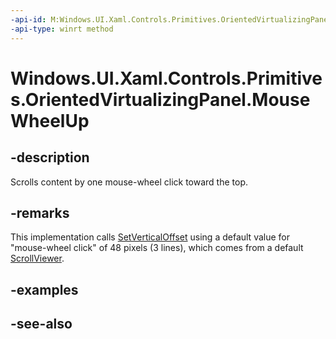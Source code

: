 ```yaml
---
-api-id: M:Windows.UI.Xaml.Controls.Primitives.OrientedVirtualizingPanel.MouseWheelUp
-api-type: winrt method
---
```


<!-- Method syntax
public void MouseWheelUp()
-->

# Windows.UI.Xaml.Controls.Primitives.OrientedVirtualizingPanel.MouseWheelUp

## -description
Scrolls content by one mouse-wheel click toward the top.



## -remarks
This implementation calls [SetVerticalOffset](orientedvirtualizingpanel_setverticaloffset_1333703417.md) using a default value for "mouse-wheel click" of 48 pixels (3 lines), which comes from a default [ScrollViewer](../windows.ui.xaml.controls/scrollviewer.md). 
<!--Override the method and call <xref targtype="method_winrt" rid="w_ui_xaml_ctrl_prim.orientedvirtualizingpanel_setverticaloffset"  xmlns:xsi="http://www.w3.org/2001/XMLSchema-instance">SetVerticalOffset</xref> using a different measurement to change the interpretation of "mousewheel click" for a derivation of 
      <xref rid="w_ui_xaml_ctrl_prim.orientedvirtualizingpanel" targtype="class_winrt">OrientedVirtualizingPanel</xref>.-->

## -examples

## -see-also
